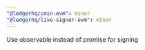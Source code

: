 ```yaml
---
"@ledgerhq/coin-evm": minor
"@ledgerhq/live-signer-evm": minor
---
```


Use observable instead of promise for signing
